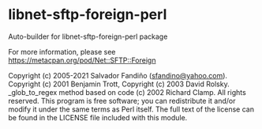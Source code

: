 # libnet-sftp-foreign-perl
Auto-builder for libnet-sftp-foreign-perl package

For more information, please see
https://metacpan.org/pod/Net::SFTP::Foreign

Copyright (c) 2005-2021 Salvador Fandiño (sfandino@yahoo.com).
Copyright (c) 2001 Benjamin Trott, Copyright (c) 2003 David Rolsky.
_glob_to_regex method based on code (c) 2002 Richard Clamp.
All rights reserved. This program is free software; you can redistribute it and/or modify it under the same terms as Perl itself.
The full text of the license can be found in the LICENSE file included with this module.
